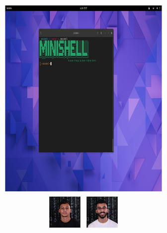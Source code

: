 <p align="center" >
<img src ="https://github.com/oussamaettaqui/Minishell/blob/main/pictures/run-minishell.png"  width='900px' height='600px'>
</p>
<p align="center">
  <img src ="https://github.com/oussamaettaqui/Minishell/blob/main/pictures/bchokri.jpeg" width='100px' height='100px' border-redius='50%'>&nbsp;&nbsp;&nbsp;&nbsp;
  <img src ="https://github.com/oussamaettaqui/Minishell/blob/main/pictures/oettaqui.jpeg" width='100px' height='100px'>
</p>
